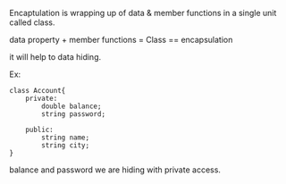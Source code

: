 Encaptulation is wrapping up of data & member functions in a single unit called class.

data property + member functions  = Class == encapsulation 

it will help to data hiding.

Ex:
```
class Account{
	private: 
		double balance;
		string password;
	
	public:
		string name;
		string city;
}
```

balance and password we are hiding with private access.
